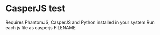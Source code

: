 # CasperJS test
Requires PhantomJS, CasperJS and Python installed in your system
Run each js file as casperjs FILENAME
